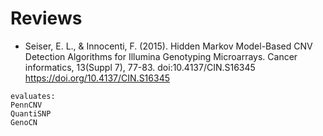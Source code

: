 # Reviews


* Seiser, E. L., & Innocenti, F. (2015). Hidden Markov Model-Based CNV Detection Algorithms for Illumina Genotyping Microarrays. Cancer informatics, 13(Suppl 7), 77-83. doi:10.4137/CIN.S16345
https://doi.org/10.4137/CIN.S16345

```
evaluates:
PennCNV 
QuantiSNP 
GenoCN
```



